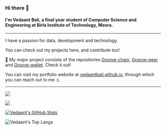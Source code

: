 ### Hi there 👋

<!--
**vedaantBali/vedaantBali** is a ✨ _special_ ✨ repository because its `README.md` (this file) appears on your GitHub profile.

Here are some ideas to get you started:

- 🔭 I’m currently working on ...
- 🌱 I’m currently learning ...
- 👯 I’m looking to collaborate on ...
- 🤔 I’m looking for help with ...
- 💬 Ask me about ...
- 📫 How to reach me: ...
- 😄 Pronouns: ...
- ⚡ Fun fact: ...
-->
#### I'm Vedaant Bali, a final year student of Computer Science and Engineering at Birla Institute of Technology, Mesra. 

----
I have a passion for data, development and technology. 

You can check out my projects here, and contribute too! 

🔭 My major project consists of the repositories [Groove-chain](https://github.com/vedaantBali/groove-chain), [Groove-peer](https://github.com/vedaantBali/groove-peer) and [Groove-wallet](https://github.com/vedaantBali/groove-wallet). Check it out!

You can visit my portfolio website at [vedaantbali.github.io](https://vedaantbali.github.io), through which you can reach out to me :). 

----
[<img src="https://img.shields.io/badge/LinkedIn-vedaantbali-blue">](https://www.linkedin.com/in/vedaant-bali)

![](https://komarev.com/ghpvc/?username=vedaantBali&color=orange)

[![Vedaant's GitHub Stats](https://github-readme-stats.vercel.app/api/?username=vedaantBali&theme=tokyonight&showicons=true)]()

![Vedaant's Top Langs](https://github-readme-stats.vercel.app/api/top-langs/?username=vedaantBali&theme=cobalt&layout=compact)
